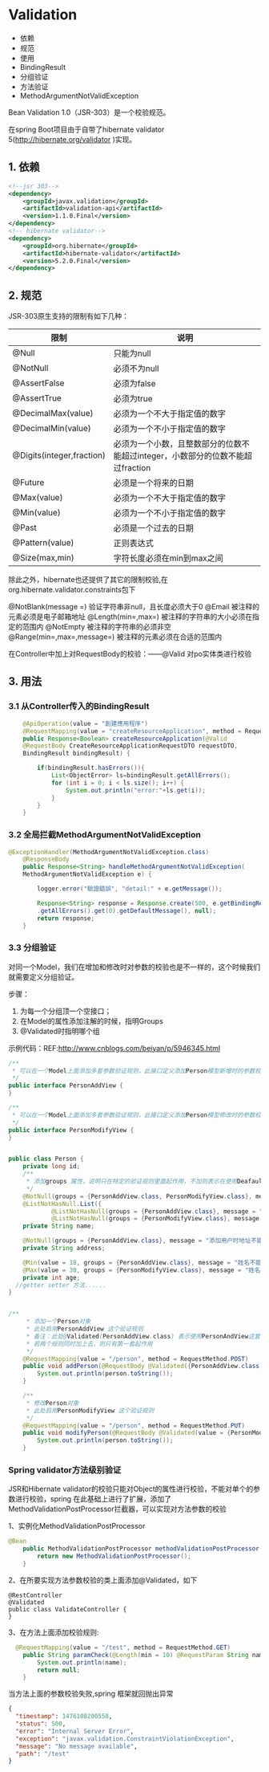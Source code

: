 # Validation 

* 依赖
* 规范
* 使用
 * BindingResult 
 * 分组验证
 * 方法验证
 * MethodArgumentNotValidException

Bean Validation 1.0（JSR-303）是一个校验规范。

在spring Boot项目由于自带了hibernate validator 5(http://hibernate.org/validator )实现。

## 1. 依赖
```xml
<!--jsr 303-->
<dependency>
    <groupId>javax.validation</groupId>
    <artifactId>validation-api</artifactId>
    <version>1.1.0.Final</version>
</dependency>
<!-- hibernate validator-->
<dependency>
    <groupId>org.hibernate</groupId>
    <artifactId>hibernate-validator</artifactId>
    <version>5.2.0.Final</version>
</dependency>
```

## 2. 规范

JSR-303原生支持的限制有如下几种：

限制 | 说明
--- | ---
@Null | 只能为null
@NotNull | 必须不为null
@AssertFalse | 必须为false
@AssertTrue | 必须为true
@DecimalMax(value) | 必须为一个不大于指定值的数字
@DecimalMin(value) | 必须为一个不小于指定值的数字
@Digits(integer,fraction) | 必须为一个小数，且整数部分的位数不能超过integer，小数部分的位数不能超过fraction
@Future | 必须是一个将来的日期
@Max(value) | 必须为一个不大于指定值的数字
@Min(value) | 必须为一个不小于指定值的数字
@Past | 必须是一个过去的日期
@Pattern(value) | 正则表达式
@Size(max,min) | 字符长度必须在min到max之间

除此之外，hibernate也还提供了其它的限制校验,在org.hibernate.validator.constraints包下

@NotBlank(message =) 验证字符串非null，且长度必须大于0
@Email 被注释的元素必须是电子邮箱地址
@Length(min=,max=) 被注释的字符串的大小必须在指定的范围内
@NotEmpty 被注释的字符串的必须非空
@Range(min=,max=,message=) 被注释的元素必须在合适的范围内

在Controller中加上对RequestBody的校验：——@Valid 对po实体类进行校验

## 3. 用法

### 3.1 从Controller传入的BindingResult 
```java
    @ApiOperation(value = "創建應用程序")
    @RequestMapping(value = "createResourceApplication", method = RequestMethod.POST)
    public Response<Boolean> createResourceApplication(@Valid 
    @RequestBody CreateResourceApplicationRequestDTO requestDTO, 
    BindingResult bindingResult) {

        if(bindingResult.hasErrors()){
            List<ObjectError> ls=bindingResult.getAllErrors();
            for (int i = 0; i < ls.size(); i++) {
                System.out.println("error:"+ls.get(i));
            }
        }
    }
```

### 3.2 全局拦截MethodArgumentNotValidException 
```java
@ExceptionHandler(MethodArgumentNotValidException.class)
    @ResponseBody
    public Response<String> handleMethodArgumentNotValidException(
    MethodArgumentNotValidException e) {

        logger.error("驗證錯誤", "detail:" + e.getMessage());

        Response<String> response = Response.create(500, e.getBindingResult()
        .getAllErrors().get(0).getDefaultMessage(), null);
        return response;
    }
```

### 3.3 分组验证

对同一个Model，我们在增加和修改时对参数的校验也是不一样的，这个时候我们就需要定义分组验证。

步骤：
1. 为每一个分组顶一个空接口；
2. 在Model的属性添加注解的时候，指明Groups
3. @Validated时指明哪个组

示例代码：REF:http://www.cnblogs.com/beiyan/p/5946345.html

```java
/**
 * 可以在一个Model上面添加多套参数验证规则，此接口定义添加Person模型新增时的参数校验规则
 */
public interface PersonAddView {
}

/**
 * 可以在一个Model上面添加多套参数验证规则，此接口定义添加Person模型修改时的参数校验规则
 */
public interface PersonModifyView {
}


public class Person {
    private long id;
    /**
     * 添加groups 属性，说明只在特定的验证规则里面起作用，不加则表示在使用Deafault规则时起作用
     */
    @NotNull(groups = {PersonAddView.class, PersonModifyView.class}, message = "添加、修改用户时名字不能为空", payload = ValidateErrorLevel.Info.class)
    @ListNotHasNull.List({
            @ListNotHasNull(groups = {PersonAddView.class}, message = "添加上Name不能为空"),
            @ListNotHasNull(groups = {PersonModifyView.class}, message = "修改时Name不能为空")})
    private String name;

    @NotNull(groups = {PersonAddView.class}, message = "添加用户时地址不能为空")
    private String address;

    @Min(value = 18, groups = {PersonAddView.class}, message = "姓名不能低于18岁")
    @Max(value = 30, groups = {PersonModifyView.class}, message = "姓名不能超过30岁")
    private int age;
  //getter setter 方法......
}


/**
     * 添加一个Person对象
     * 此处启用PersonAddView 这个验证规则
     * 备注：此处@Validated(PersonAddView.class) 表示使用PersonAndView这套校验规则，若使用@Valid 则表示使用默认校验规则，
     * 若两个规则同时加上去，则只有第一套起作用
     */
    @RequestMapping(value = "/person", method = RequestMethod.POST)
    public void addPerson(@RequestBody @Validated({PersonAddView.class, Default.class}) Person person) {
        System.out.println(person.toString());
    }

    /**
     * 修改Person对象
     * 此处启用PersonModifyView 这个验证规则
     */
    @RequestMapping(value = "/person", method = RequestMethod.PUT)
    public void modifyPerson(@RequestBody @Validated(value = {PersonModifyView.class}) Person person) {
        System.out.println(person.toString());
    }
```

### Spring validator方法级别验证

JSR和Hibernate validator的校验只能对Object的属性进行校验，不能对单个的参数进行校验，spring 在此基础上进行了扩展，添加了MethodValidationPostProcessor拦截器，可以实现对方法参数的校验

1、实例化MethodValidationPostProcessor
```java
@Bean
    public MethodValidationPostProcessor methodValidationPostProcessor() {
        return new MethodValidationPostProcessor();
    }
```

2、在所要实现方法参数校验的类上面添加@Validated，如下
```
@RestController
@Validated
public class ValidateController {
}
```

3、在方法上面添加校验规则:
```java
  @RequestMapping(value = "/test", method = RequestMethod.GET)
    public String paramCheck(@Length(min = 10) @RequestParam String name) {
        System.out.println(name);
        return null;
    }
```

当方法上面的参数校验失败,spring 框架就回抛出异常

```json
{
  "timestamp": 1476108200558,
  "status": 500,
  "error": "Internal Server Error",
  "exception": "javax.validation.ConstraintViolationException",
  "message": "No message available",
  "path": "/test"
}
```